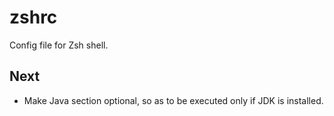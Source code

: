 # zshrc
Config file for Zsh shell.

## Next
+ Make Java section optional, so as to be executed only if JDK is installed.